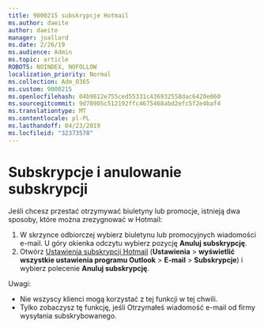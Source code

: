 ```yaml
---
title: 9000215 subskrypcje Hotmail
ms.author: daeite
author: daeite
manager: joallard
ms.date: 2/26/19
ms.audience: Admin
ms.topic: article
ROBOTS: NOINDEX, NOFOLLOW
localization_priority: Normal
ms.collection: Adm_O365
ms.custom: 9000215
ms.openlocfilehash: 04b9812e755ced55331c436932558dac6420e060
ms.sourcegitcommit: 9d78905c512192ffc4675468abd2efc5f2e4baf4
ms.translationtype: MT
ms.contentlocale: pl-PL
ms.lasthandoff: 04/23/2019
ms.locfileid: "32373578"
---
```

# <a name="subscriptions-and-unsubscribing"></a>Subskrypcje i anulowanie subskrypcji

Jeśli chcesz przestać otrzymywać biuletyny lub promocje, istnieją dwa sposoby, które można zrezygnować w Hotmail:

1. W skrzynce odbiorczej wybierz biuletynu lub promocyjnych wiadomości e-mail. U góry okienka odczytu wybierz pozycję **Anuluj subskrypcję**.
2. Otwórz [Ustawienia subskrypcji Hotmail](https://outlook.live.com/mail/options/mail/brandsSubscriptions) (**Ustawienia** > **wyświetlić wszystkie ustawienia programu Outlook** > **E-mail** > **Subskrypcje**) i wybierz polecenie **Anuluj subskrypcję**.

Uwagi:

- Nie wszyscy klienci mogą korzystać z tej funkcji w tej chwili.
- Tylko zobaczysz tę funkcję, jeśli Otrzymałeś wiadomość e-mail od firmy wysyłania subskrybowanego.